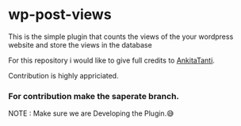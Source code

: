 # wp-post-views
This is the simple plugin that counts the views of the your wordpress website and store the views in the database

For this repository i would like to give full credits to [AnkitaTanti](https://github.com/AnkitaTanti).

Contribution is highly appriciated.

### For contribution make the saperate branch.
NOTE : Make sure we are Developing the Plugin.:sweat_smile:
